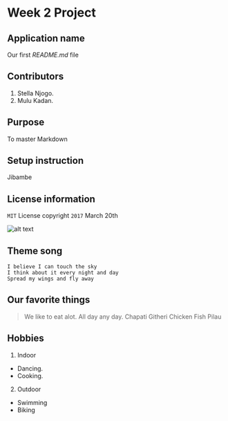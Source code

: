 Week 2 Project
=============================

## Application name
Our first *README.md* file
## Contributors
1. Stella Njogo.
2. Mulu Kadan.
## Purpose
To master Markdown
## Setup instruction
Jibambe
## License information
`MIT` License copyright `2017` March 20th

![alt text](http://www.manitowoc.org/ImageRepository/Document?documentID=21925 "the duck")

## Theme song
```I believe I can fly
I believe I can touch the sky
I think about it every night and day
Spread my wings and fly away
```

## Our favorite things
>We like to eat alot. All day any day.
>Chapati
>Githeri
>Chicken
>Fish
>Pilau

## Hobbies
1. Indoor
* Dancing.
* Cooking.

2. Outdoor
* Swimming
* Biking
